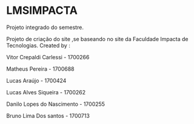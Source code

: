 # LMSIMPACTA
Projeto integrado do semestre.

Projeto de criação do site ,se baseando no site da Faculdade Impacta  de Tecnologias.
Created by :

Vitor Crepaldi Carlessi - 1700266

Matheus Pereira - 1700688

Lucas Araújo - 1700424

Lucas Alves Siqueira - 1700262

Danilo Lopes do Nascimento - 1700255

Bruno Lima Dos santos - 1700713
